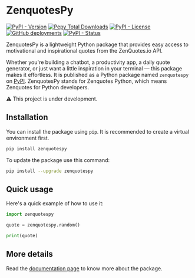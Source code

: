 # ZenquotesPy

[![PyPI - Version](https://img.shields.io/pypi/v/zenquotespy)](https://pypi.org/project/zenquotespy/)
[![Pepy Total Downloads](https://img.shields.io/pepy/dt/zenquotespy)](https://pypi.org/project/zenquotespy/)
[![PyPI - License](https://img.shields.io/pypi/l/zenquotespy)](https://pypi.org/project/isoddeven/)
[![GitHub deployments](https://img.shields.io/github/deployments/nilaysarma/zenquotespy/release)](https://github.com/nilaysarma/zenquotespy/deployments/release)
[![PyPI - Status](https://img.shields.io/pypi/status/zenquotespy)](https://pypi.org/project/zenquotespy/)

ZenquotesPy is a lightweight Python package that provides easy access to motivational and inspirational quotes from the ZenQuotes.io API.

Whether you're building a chatbot, a productivity app, a daily quote generator, or just want a little inspiration in your terminal — this package makes it effortless. It is published as a Python package named `zenquotespy` on [PyPI](https://pypi.org/project/zenquotespy). ZenquotesPy stands for Zenquotes Python, which means Zenquotes for Python developers.

⚠️ This project is under development.

## Installation
You can install the package using `pip`. It is recommended to create a virtual environment first.
```sh
pip install zenquotespy
```
To update the package use this command:
```sh
pip install --upgrade zenquotespy
```

## Quick usage
Here's a quick example of how to use it:
```py
import zenquotespy

quote = zenquotespy.random()

print(quote)
```

## More details
Read the [documentation page](https://zenquotespy.pages.dev) to know more about the package.